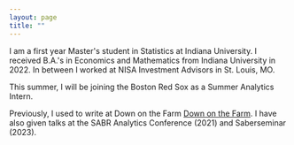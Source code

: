 ```yaml
---
layout: page
title: ""
---
```


I am a first year Master's student in Statistics at Indiana University. I received B.A.'s in Economics and Mathematics from Indiana University in 2022. In between I worked at NISA Investment Advisors in St. Louis, MO.   

This summer, I will be joining the Boston Red Sox as a Summer Analytics Intern.
  
Previously, I used to write at Down on the Farm [Down on the Farm](https://downonthefarm.substack.com/). I have also given talks at the SABR Analytics Conference (2021) and Saberseminar (2023).  
